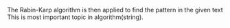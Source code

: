  The Rabin-Karp algorithm is then applied to find the pattern in the given text
 This is  most important topic in algorithm(string).
